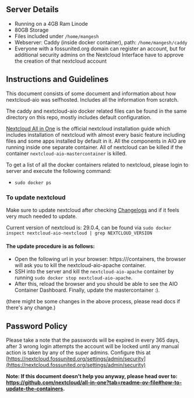 ## Server Details 

- Running on a 4GB Ram Linode
- 80GB Storage
- Files included under `/home/mangesh`
- Webserver: Caddy (inside docker container), path: `/home/mangesh/caddy`
- Everyone with a fossunited.org domain can register an account, but for additional security admins on the Nextcloud Interface have to approve the creation of that nextcloud account 

## Instructions and Guidelines

This document consists of some document and information about how nextcloud-aio was selfhosted. Includes all the information from scratch.

The caddy and nextcloud-aio docker related files can be found in the same directory on this repo, mostly includes default configuration.  

[Nextcloud All in One](https://github.com/nextcloud/all-in-one) is the official nextcloud installation guide which includes installation of nextcloud with almost every basic feature including files and some apps installed by default in it. All the components in AIO are running inside one separate container. All of nextcloud can be killed if the container `nextcloud-aio-mastercontainer` is killed. 

To get a list of all the docker containers related to nextcloud, please login to server and execute the following command:

- `sudo docker ps`

### To update nextcloud

Make sure to update nextcloud after checking [Changelogs](https://github.com/nextcloud/all-in-one/releases) and if it feels very much needed to update. 

Current version of nextcloud is: 29.0.4, can be found via `sudo docker inspect nextcloud-aio-nextcloud | grep NEXTCLOUD_VERSION`

#### The update procedure is as follows: 

- Open the following url in your browser: https://<nextcloud-server-ip>/containers, the browser will ask you to kill the nextcloud-aio-apache container. 
- SSH into the server and kill the `nextcloud-aio-apache` container by running `sudo docker stop nextcloud-aio-apache`. 
- After this, reload the browser and you should be able to see the AIO Container Dashboard. Finally, update the mastercontainer :). 

(there might be some changes in the above process, please read docs if there's any change.)

## Password Policy 

Please take a note that the passwords will be expired in every 365 days, after 3 wrong login attempts the account will be locked until any manual action is taken by any of the super admins. Configure this at [https://nextcloud.fossunited.org/settings/admin/security](https://nextcloud.fossunited.org/settings/admin/security)

**Note: If this document doesn't help you anyway, please head over to: https://github.com/nextcloud/all-in-one?tab=readme-ov-file#how-to-update-the-containers.**
